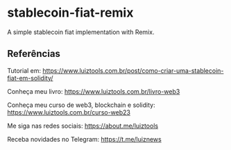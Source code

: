 # stablecoin-fiat-remix

A simple stablecoin fiat implementation with Remix.

## Referências

Tutorial em: https://www.luiztools.com.br/post/como-criar-uma-stablecoin-fiat-em-solidity/

Conheça meu livro: https://www.luiztools.com.br/livro-web3

Conheça meu curso de web3, blockchain e solidity: https://www.luiztools.com.br/curso-web23

Me siga nas redes sociais: https://about.me/luiztools

Receba novidades no Telegram: https://t.me/luiznews